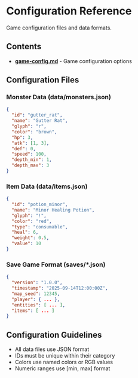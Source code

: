 # Configuration Reference

Game configuration files and data formats.

## Contents

- **[game-config.md](game-config.md)** - Game configuration options

## Configuration Files

### Monster Data (data/monsters.json)

```json
{
  "id": "gutter_rat",
  "name": "Gutter Rat",
  "glyph": "r",
  "color": "brown",
  "hp": 3,
  "atk": [1, 3],
  "def": 0,
  "speed": 100,
  "depth_min": 1,
  "depth_max": 3
}
```

### Item Data (data/items.json)

```json
{
  "id": "potion_minor",
  "name": "Minor Healing Potion",
  "glyph": "!",
  "color": "red",
  "type": "consumable",
  "heal": 6,
  "weight": 0.5,
  "value": 10
}
```

### Save Game Format (saves/*.json)

```json
{
  "version": "1.0.0",
  "timestamp": "2025-09-14T12:00:00Z",
  "map_seed": 12345,
  "player": { ... },
  "entities": [ ... ],
  "items": [ ... ]
}
```

## Configuration Guidelines

- All data files use JSON format
- IDs must be unique within their category
- Colors use named colors or RGB values
- Numeric ranges use [min, max] format